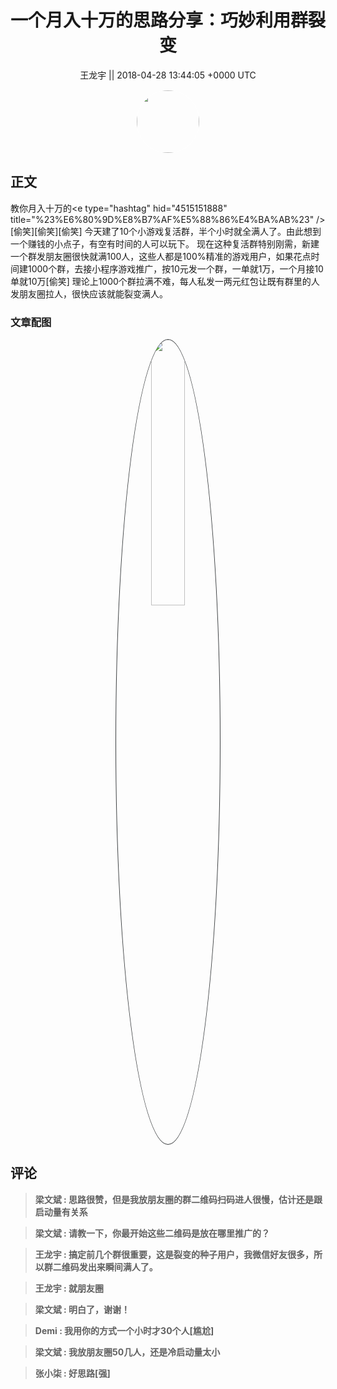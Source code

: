 <h1 align="center">一个月入十万的思路分享：巧妙利用群裂变</h1>




<p align="center">
    <a>王龙宇 || 2018-04-28 13:44:05 &#43;0000 UTC</a>
</p>

<div align="center">
    <img src="https://images.zsxq.com/FtD6kyfDmo7nBq_z3P4Xo3ZLZJZs?e=1590940799&amp;token=kIxbL07-8jAj8w1n4s9zv64FuZZNEATmlU_Vm6zD:B7ppRqLSjc1h8qzjE8eLIXenzX4=" width="100" height="100" style="border:1px solid;border-radius:50%; color:#ffffff"/>
</div>




## 正文

<div>
教你月入十万的&lt;e type=&#34;hashtag&#34; hid=&#34;4515151888&#34; title=&#34;%23%E6%80%9D%E8%B7%AF%E5%88%86%E4%BA%AB%23&#34; /&gt;  [偷笑][偷笑][偷笑]
今天建了10个小游戏复活群，半个小时就全满人了。由此想到一个赚钱的小点子，有空有时间的人可以玩下。
现在这种复活群特别刚需，新建一个群发朋友圈很快就满100人，这些人都是100%精准的游戏用户，如果花点时间建1000个群，去接小程序游戏推广，按10元发一个群，一单就1万，一个月接10单就10万[偷笑]
理论上1000个群拉满不难，每人私发一两元红包让既有群里的人发朋友圈拉人，很快应该就能裂变满人。
</div>

### 文章配图

<div class="image" align="center">

<img src="https://images.zsxq.com/Fi7iVuvelR9sBvQpeddvummrgici?imageMogr2/auto-orient/thumbnail/800x/format/jpg/blur/1x0/quality/75&amp;e=1590940799&amp;token=kIxbL07-8jAj8w1n4s9zv64FuZZNEATmlU_Vm6zD:CIHuorxPGvav2Kqrq-d4Q7MCKVY=" width="33%" height="33%" style="border:1px solid;border-radius:50%; color:#3c3f41"/>

</div>


## 评论

<div align="left">
<div>

<blockquote >
<span> <strong>梁文斌 : 思路很赞，但是我放朋友圈的群二维码扫码进人很慢，估计还是跟启动量有关系 </strong></span>
</blockquote>

<blockquote >
<span> <strong>梁文斌 : 请教一下，你最开始这些二维码是放在哪里推广的？ </strong></span>
</blockquote>

<blockquote >
<span> <strong>王龙宇 : 搞定前几个群很重要，这是裂变的种子用户，我微信好友很多，所以群二维码发出来瞬间满人了。 </strong></span>
</blockquote>

<blockquote >
<span> <strong>王龙宇 : 就朋友圈 </strong></span>
</blockquote>

<blockquote >
<span> <strong>梁文斌 : 明白了，谢谢！ </strong></span>
</blockquote>

<blockquote >
<span> <strong>Demi : 我用你的方式一个小时才30个人[尴尬] </strong></span>
</blockquote>

<blockquote >
<span> <strong>梁文斌 : 我放朋友圈50几人，还是冷启动量太小 </strong></span>
</blockquote>

<blockquote >
<span> <strong>张小柒 : 好思路[强] </strong></span>
</blockquote>

</div>
</div>